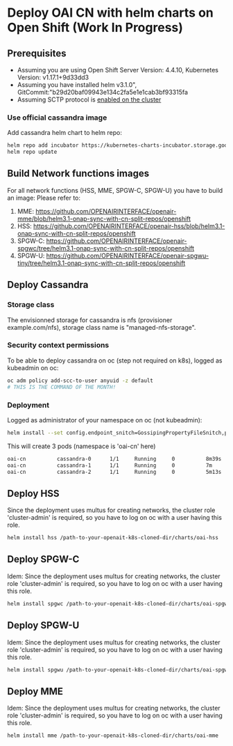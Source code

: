 # Deploy OAI CN with helm charts on Open Shift (Work In Progress)

## Prerequisites
- Assuming you are using Open Shift Server Version: 4.4.10, Kubernetes Version: v1.17.1+9d33dd3
- Assuming you have installed helm v3.1.0", GitCommit:"b29d20baf09943e134c2fa5e1e1cab3bf93315fa
- Assuming SCTP protocol is [enabled on the cluster](https://docs.openshift.com/container-platform/4.4/networking/using-sctp.html#nw-sctp-enabling_using-sctp)

### Use official cassandra image
Add cassandra helm chart to helm repo:
```bash
helm repo add incubator https://kubernetes-charts-incubator.storage.googleapis.com
helm repo update
```

## Build Network functions images
For all network functions (HSS, MME, SPGW-C, SPGW-U) you have to build an image:
Please refer to:
1. MME: https://github.com/OPENAIRINTERFACE/openair-mme/blob/helm3.1-onap-sync-with-cn-split-repos/openshift
1. HSS: https://github.com/OPENAIRINTERFACE/openair-hss/blob/helm3.1-onap-sync-with-cn-split-repos/openshift
1. SPGW-C: https://github.com/OPENAIRINTERFACE/openair-spgwc/tree/helm3.1-onap-sync-with-cn-split-repos/openshift
1. SPGW-U: https://github.com/OPENAIRINTERFACE/openair-spgwu-tiny/tree/helm3.1-onap-sync-with-cn-split-repos/openshift

## Deploy Cassandra
### Storage class
The envisionned storage for cassandra is nfs (provisioner example.com/nfs), storage class name is "managed-nfs-storage".

### Security context permissions
To be able to deploy cassandra on oc (step not required on k8s), logged as kubeadmin on oc:
```bash
oc adm policy add-scc-to-user anyuid -z default
# THIS IS THE COMMAND OF THE MONTH!
```
### Deployment
Logged as administrator of your namespace on oc (not kubeadmin):
```bash
helm install --set config.endpoint_snitch=GossipingPropertyFileSnitch,persistence.storageClass=managed-nfs-storage  cassandra incubator/cassandra
```
This will create 3 pods (namespace is 'oai-cn' here)

```bash
oai-cn          cassandra-0      1/1     Running     0          8m39s
oai-cn          cassandra-1      1/1     Running     0          7m   
oai-cn          cassandra-2      1/1     Running     0          5m13s
```

## Deploy HSS
Since the deployment uses multus for creating networks, the cluster role 'cluster-admin' is required, so you have to log on oc with a user having this role.

```bash
helm install hss /path-to-your-openait-k8s-cloned-dir/charts/oai-hss
```

## Deploy SPGW-C
Idem: Since the deployment uses multus for creating networks, the cluster role 'cluster-admin' is required, so you have to log on oc with a user having this role.

```bash
helm install spgwc /path-to-your-openait-k8s-cloned-dir/charts/oai-spgwc
```
## Deploy SPGW-U
Idem: Since the deployment uses multus for creating networks, the cluster role 'cluster-admin' is required, so you have to log on oc with a user having this role.

```bash
helm install spgwu /path-to-your-openait-k8s-cloned-dir/charts/oai-spgwu-tiny
```

## Deploy MME
Idem: Since the deployment uses multus for creating networks, the cluster role 'cluster-admin' is required, so you have to log on oc with a user having this role.

```bash
helm install mme /path-to-your-openait-k8s-cloned-dir/charts/oai-mme

